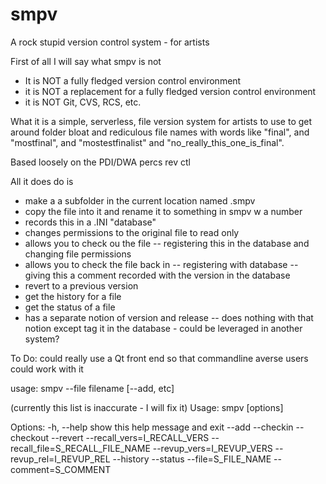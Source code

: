 # smpv
A rock stupid version control system - for artists

First of all I will say what smpv is not
- It is NOT a fully fledged version control environment
- it is NOT a replacement for a fully fledged version control environment
- it is NOT Git, CVS, RCS, etc.

What it is
a simple, serverless, file version system for artists to use to get around folder
bloat and rediculous file names with words like "final", and "mostfinal", and 
"mostestfinalist" and "no_really_this_one_is_final".

Based loosely on the PDI/DWA percs rev ctl

All it does do is 
- make a a subfolder in the current location named .smpv
- copy the file into it and rename it to something in smpv w a number
- records this in a .INI "database"
- changes permissions to the original file to read only
- allows you to check ou the file
-- registering this in the database and changing file permissions
- allows you to check the file back in
-- registering with database
-- giving this a comment recorded with the version in the database
- revert to a previous version
- get the history for a file
- get the status of a file
- has a separate notion of version and release 
-- does nothing with that notion except tag it in the database - could be leveraged in another system?

To Do:
could really use a Qt front end so that commandline averse users could work with it

usage:
smpv --file filename [--add, etc]

(currently this list is inaccurate - I will fix it)
Usage: smpv [options]

Options:
  -h, --help            show this help message and exit
  --add
  --checkin
  --checkout
  --revert
  --recall_vers=I_RECALL_VERS
  --recall_file=S_RECALL_FILE_NAME
  --revup_vers=I_REVUP_VERS
  --revup_rel=I_REVUP_REL
  --history
  --status
  --file=S_FILE_NAME
  --comment=S_COMMENT
